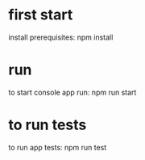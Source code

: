 first start
=====
install prerequisites: npm install

run
===
to start console app run: npm run start

to run tests
===
to run app tests: npm run test